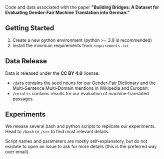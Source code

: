 Code and data associated with the paper **"Building Bridges: A Dataset for Evaluating Gender-Fair Machine Translation into German."**

## Getting Started

1. Create a new python environment (python >= 3.9 is recommended)
2. Install the minimum requirements from `requirements.txt`

## Data Release

Data is released under the **CC BY 4.0** license. 

- `/data` contains the seed nouns for our Gender-Fair Dictionary and the Multi-Sentence Multi-Domain mentions in Wikipedia and Europarl.
- `/results` contains results for our evaluation of machine-translated passages.

## Experiments

We release several bash and python scripts to replicate our experiments. Head to `/bash` or `/src` to find most relevant details. 

Script names and parameters are mostly self-explanatory, but do not esistate to open an issue to ask for more details (this is the preferred way over email).

